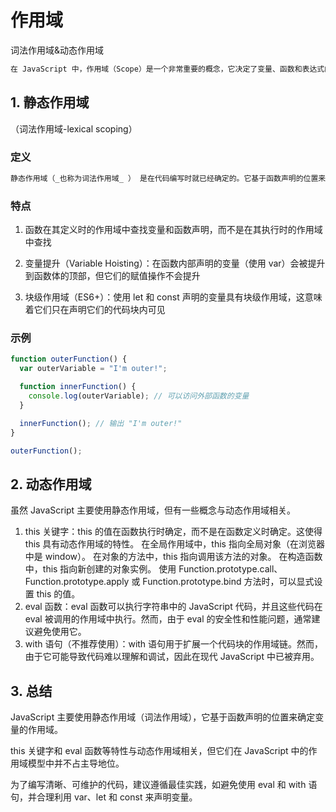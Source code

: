 # 作用域

词法作用域&动态作用域

```js
在 JavaScript 中，作用域（Scope）是一个非常重要的概念，它决定了变量、函数和表达式的可见性和可访问性。JavaScript 主要使用词法作用域（也称为静态作用域），但也有一些特性（如 this 关键字）与动态作用域相关。
```

## 1. 静态作用域

（词法作用域-lexical scoping）

### 定义

```txt
静态作用域（_也称为词法作用域_ ） 是在代码编写时就已经确定的。它基于函数声明的位置来确定变量的作用域
```

### 特点

1. 函数在其定义时的作用域中查找变量和函数声明，而不是在其执行时的作用域中查找

2. 变量提升（Variable Hoisting）：在函数内部声明的变量（使用 var）会被提升到函数体的顶部，但它们的赋值操作不会提升

3. 块级作用域（ES6+）：使用 let 和 const 声明的变量具有块级作用域，这意味着它们只在声明它们的代码块内可见

### 示例

```js
function outerFunction() {
  var outerVariable = "I'm outer!";

  function innerFunction() {
    console.log(outerVariable); // 可以访问外部函数的变量
  }

  innerFunction(); // 输出 "I'm outer!"
}

outerFunction();
```

## 2. 动态作用域

虽然 JavaScript 主要使用静态作用域，但有一些概念与动态作用域相关。

1. this 关键字：this 的值在函数执行时确定，而不是在函数定义时确定。这使得 this 具有动态作用域的特性。
   在全局作用域中，this 指向全局对象（在浏览器中是 window）。
   在对象的方法中，this 指向调用该方法的对象。
   在构造函数中，this 指向新创建的对象实例。
   使用 Function.prototype.call、Function.prototype.apply 或 Function.prototype.bind 方法时，可以显式设置 this 的值。
2. eval 函数：eval 函数可以执行字符串中的 JavaScript 代码，并且这些代码在 eval 被调用的作用域中执行。然而，由于 eval 的安全性和性能问题，通常建议避免使用它。
3. with 语句（不推荐使用）：with 语句用于扩展一个代码块的作用域链。然而，由于它可能导致代码难以理解和调试，因此在现代 JavaScript 中已被弃用。

## 3. 总结

JavaScript 主要使用静态作用域（词法作用域），它基于函数声明的位置来确定变量的作用域。

this 关键字和 eval 函数等特性与动态作用域相关，但它们在 JavaScript 中的作用域模型中并不占主导地位。

为了编写清晰、可维护的代码，建议遵循最佳实践，如避免使用 eval 和 with 语句，并合理利用 var、let 和 const 来声明变量。

